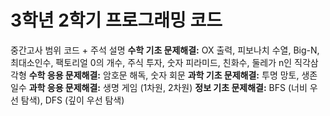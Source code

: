 # 3학년 2학기 프로그래밍 코드
중간고사 범위 코드 + 주석 설명
**수학 기초 문제해결:** OX 출력, 피보나치 수열, Big-N, 최대소인수, 팩토리얼 0의 개수, 주식 투자, 숫자 피라미드, 친화수, 둘레가 n인 직각삼각형
**수학 응용 문제해결:** 암호문 해독, 숫자 회문
**과학 기초 문제해결:** 투명 망토, 생존 일수
**과학 응용 문제해결:** 생명 게임 (1차원, 2차원)
**정보 기초 문제해결:** BFS (너비 우선 탐색), DFS (깊이 우선 탐색)

